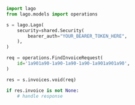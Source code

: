 <!-- Start SDK Example Usage -->
```python
import lago
from lago.models import operations

s = lago.Lago(
    security=shared.Security(
        bearer_auth="YOUR_BEARER_TOKEN_HERE",
    ),
)

req = operations.FindInvoiceRequest(
    id='1a901a90-1a90-1a90-1a90-1a901a901a90',
)

res = s.invoices.void(req)

if res.invoice is not None:
    # handle response
```
<!-- End SDK Example Usage -->